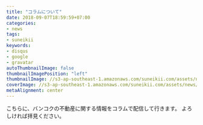 ```yaml
---
title: "コラムについて"
date: 2018-09-07T18:59:59+07:00
categories:
- news
tags:
- suneikii
keywords:
- disqus
- google
- gravatar
autoThumbnailImage: false
thumbnailImagePosition: "left"
thumbnailImage: //s3-ap-southeast-1.amazonaws.com/suneikii.com/assets/news/welcome-to-suneikii-property/thumnail-750.png
coverImage: //s3-ap-southeast-1.amazonaws.com/suneikii.com/assets/news/welcome-to-suneikii-property/thumbnail.jpg
metaAlignment: center
---
```

こちらに、バンコクの不動産に関する情報をコラムで配信して行きます。
よろしければ拝見ください。
<!--more-->
